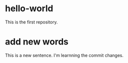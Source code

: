 # hello-world
This is the first repository.

# add new words
This is a new sentence. I'm learnning the commit changes.
